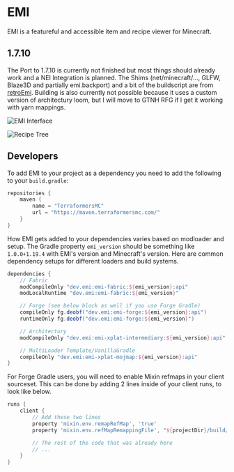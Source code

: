 # EMI
EMI is a featureful and accessible item and recipe viewer for Minecraft.

## 1.7.10
The Port to 1.7.10 is currently not finished but most things should already work and a NEI Integration is planned.
The Shims (net/minecraft/..., GLFW, Blaze3D and partially emi.backport) and a bit of the buildscript are from [retroEmi](https://git.sleeping.town/Rewind/retroEMI).
Building is also currently not possible because it uses a custom version of architectury loom, but I will move to GTNH RFG if I get it working with yarn mappings.

![EMI Interface](https://user-images.githubusercontent.com/14813658/224562247-1588064e-39ef-475a-9108-d7a357af6939.png)

![Recipe Tree](https://user-images.githubusercontent.com/14813658/224562258-1a5ee67a-fd7f-489f-9eed-ae67c184ddac.png)

## Developers
To add EMI to your project as a dependency you need to add the following to your `build.gradle`:
```gradle
repositories {
	maven {
		name = "TerraformersMC"
		url = "https://maven.terraformersmc.com/"
	}
}
```

How EMI gets added to your dependencies varies based on modloader and setup.
The Gradle property `emi_version` should be something like `1.0.0+1.19.4` with EMI's version and Minecraft's version.
Here are common dependency setups for different loaders and build systems.

```gradle
dependencies {
	// Fabric
	modCompileOnly "dev.emi:emi-fabric:${emi_version}:api"
	modLocalRuntime "dev.emi:emi-fabric:${emi_version}"

	// Forge (see below block as well if you use Forge Gradle)
	compileOnly fg.deobf("dev.emi:emi-forge:${emi_version}:api")
	runtimeOnly fg.deobf("dev.emi:emi-forge:${emi_version}") 

	// Architectury
	modCompileOnly "dev.emi:emi-xplat-intermediary:${emi_version}:api"

	// MultiLoader Template/VanillaGradle
	compileOnly "dev.emi:emi-xplat-mojmap:${emi_version}:api"
}
```

For Forge Gradle users, you will need to enable Mixin refmaps in your client sourceset. This can be done by adding 2 lines inside of your client runs, to look like below.

```gradle
runs {
	client {
		// Add these two lines
		property 'mixin.env.remapRefMap', 'true'
		property 'mixin.env.refMapRemappingFile', "${projectDir}/build/createSrgToMcp/output.srg"

		// The rest of the code that was already here
		// ...
	}
}
```
